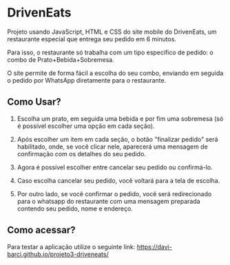 # DrivenEats

Projeto usando JavaScript, HTML e CSS do site mobile do DrivenEats, um restaurante especial que entrega seu pedido em 6 minutos.

Para isso, o restaurante só trabalha com um tipo específico de pedido: o combo de Prato+Bebida+Sobremesa.

O site permite de forma fácil a escolha do seu combo, enviando em seguida o pedido por WhatsApp diretamente para o restaurante.

## Como Usar?
1. Escolha um prato, em seguida uma bebida e por fim uma sobremesa (só é possível escolher uma opção em cada seção).

2. Após escolher um item em cada seção, o botão "finalizar pedido" será habilitado, onde, se você clicar nele, aparecerá uma mensagem de confirmação com os detalhes do seu pedido.

3. Agora é possível escolher entre cancelar seu pedido ou confirmá-lo.

4. Caso escolha cancelar seu pedido, você voltará para a tela de escolha.

5. Por outro lado, se você confirmar o pedido, você será redirecionado para o whatsapp do restaurante com uma mensagem preparada contendo seu pedido, nome e endereço.

## Como acessar?

Para testar a aplicação utilize o seguinte link: https://davi-barci.github.io/projeto3-driveneats/